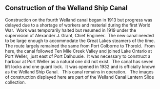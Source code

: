 ## Construction of the Welland Ship Canal

Construction on the fourth Welland canal began in 1913 but progress was delayed due to a shortage of workers and material during the first World War.  Work was temporarily halted but resumed in 1919 under the supervision of Alexander J. Grant, Chief Engineer.  The new canal needed to be large enough to accommodate the Great Lakes steamers of the time.  The route largely remained the same from Port Colborne to Thorold.  From here, the canal followed Ten Mile Creek Valley and joined Lake Ontario at Port Weller,  just east of Port Dalhousie.  It was necessary to construct a harbour at Port Weller as a natural one did not exist.  The canal has seven lift locks and one guard lock.  It was opened in 1932 and is officially known as the Welland Ship Canal.   This canal remains in operation.   The images of construction displayed here are part of the Welland Canal Lantern Slide collection.





